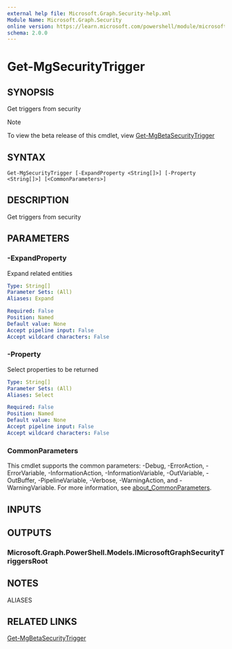 ```yaml
---
external help file: Microsoft.Graph.Security-help.xml
Module Name: Microsoft.Graph.Security
online version: https://learn.microsoft.com/powershell/module/microsoft.graph.security/get-mgsecuritytrigger
schema: 2.0.0
---
```


# Get-MgSecurityTrigger

## SYNOPSIS
Get triggers from security

> [!NOTE]
> To view the beta release of this cmdlet, view [Get-MgBetaSecurityTrigger](/powershell/module/Microsoft.Graph.Beta.Security/Get-MgBetaSecurityTrigger?view=graph-powershell-beta)

## SYNTAX

```
Get-MgSecurityTrigger [-ExpandProperty <String[]>] [-Property <String[]>] [<CommonParameters>]
```

## DESCRIPTION
Get triggers from security

## PARAMETERS

### -ExpandProperty
Expand related entities

```yaml
Type: String[]
Parameter Sets: (All)
Aliases: Expand

Required: False
Position: Named
Default value: None
Accept pipeline input: False
Accept wildcard characters: False
```

### -Property
Select properties to be returned

```yaml
Type: String[]
Parameter Sets: (All)
Aliases: Select

Required: False
Position: Named
Default value: None
Accept pipeline input: False
Accept wildcard characters: False
```

### CommonParameters
This cmdlet supports the common parameters: -Debug, -ErrorAction, -ErrorVariable, -InformationAction, -InformationVariable, -OutVariable, -OutBuffer, -PipelineVariable, -Verbose, -WarningAction, and -WarningVariable. For more information, see [about_CommonParameters](http://go.microsoft.com/fwlink/?LinkID=113216).

## INPUTS

## OUTPUTS

### Microsoft.Graph.PowerShell.Models.IMicrosoftGraphSecurityTriggersRoot
## NOTES

ALIASES

## RELATED LINKS
[Get-MgBetaSecurityTrigger](/powershell/module/Microsoft.Graph.Beta.Security/Get-MgBetaSecurityTrigger?view=graph-powershell-beta)

